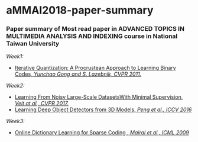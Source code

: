 # aMMAI2018-paper-summary
### Paper summary of Most read paper in ADVANCED TOPICS IN MULTIMEDIA ANALYSIS AND INDEXING course in National Taiwan University
*Week1:* 
* [Iterative Quantization: A Procrustean Approach to Learning Binary Codes,  *Yunchao Gong and S. Lazebnik,  CVPR 2011.*](https://github.com/thtang/aMMAI2018-paper-summary/tree/master/Iterative%20Quantization%20A%20Procrustean%20Approach%20to%20Learning%20Binary%20Codes)

*Week2:* 
* [Learning From Noisy Large-Scale DatasetsWith Minimal Supervision, *Veit at al., CVPR 2017.*](https://github.com/thtang/aMMAI2018-paper-summary/tree/master/Learning%20From%20Noisy%20Large-Scale%20DatasetsWith%20Minimal%20Supervision) 
* [Learning Deep Object Detectors from 3D Models, *Peng et al., ICCV 2016*](https://github.com/thtang/aMMAI2018-paper-summary/tree/master/Learning%20Deep%20Object%20Detectors%20from%203D%20Models)

*Week3:* 
* [Online Dictionary Learning for Sparse Coding
, *Mairal et al., ICML 2009*](https://www.di.ens.fr/~fbach/mairal_icml09.pdf)
